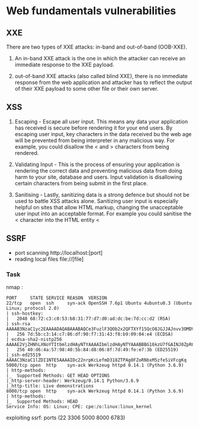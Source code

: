 # Web fundamentals vulnerabilities


## XXE
There are two types of XXE attacks: in-band and out-of-band (OOB-XXE).
1) An in-band XXE attack is the one in which the attacker can receive an immediate response to the XXE payload.

2) out-of-band XXE attacks (also called blind XXE), there is no immediate response from the web application and attacker has to reflect the output of their XXE payload to some other file or their own server.

## XSS
1. Escaping - Escape all user input. This means any data your application has received  is secure before rendering it for your end users. By escaping user input, key characters in the data received bu the web age will be prevented from being interpreter in any malicious way. For example, you could disallow the < and > characters from being rendered.

2. Validating Input - This is the process of ensuring your application is rendering the correct data and preventing malicious data from doing harm to your site, database and users. Input validation is disallowing certain characters from being submit in the first place.

3. Sanitising - Lastly, sanitizing data is a strong defence but should not be used to battle XSS attacks alone. Sanitizing user input is especially helpful on sites that allow HTML markup, changing the unacceptable user input into an acceptable format. For example you could sanitise the < character into the HTML entity &#60;

## SSRF

- port scanning http://localhost:[port]
- reading local files file://[file]

### Task
nmap : 
```
PORT     STATE SERVICE REASON  VERSION
22/tcp   open  ssh     syn-ack OpenSSH 7.6p1 Ubuntu 4ubuntu0.3 (Ubuntu Linux; protocol 2.0)
| ssh-hostkey: 
|   2048 68:72:c3:c0:53:b8:31:77:d7:d0:ad:dc:be:7d:cc:d2 (RSA)
| ssh-rsa AAAAB3NzaC1yc2EAAAADAQABAAABAQCe3FuzlF3QOb2x2QFTXYf15QcO8JGJJAJnvv3OMDV7+lAuJh1tQXAuqyEG4UXMuRqyHeQQjYXcXNlGPKDKMV0WTN8GWv9R3dyg3FYsqIQyz/q6NAeGIlb2oUK6mpDj1oOQlMtl9/ORMP+Rx9yc7FKNDxIwwgNqKeCowk4X3Hgj5QvSFBinlHvzZW5LLneZSSngx7O+x1OAJlBDf9qSls6cW0qtpvJ9YsO5hKPLBOkR2BFRCDeLl3rTHgAH3ZhZa5l9dHRkEPh1POZKX6fo0L1QwF0eUcJBOm6bpjZLK0S109FmlAjWgx+T1JYRihRsOmZUWZEvHhKegK+d/1rRd7z7
|   256 7d:5b:c3:14:c7:86:df:90:f7:31:43:f8:b9:09:04:e4 (ECDSA)
| ecdsa-sha2-nistp256 AAAAE2VjZHNhLXNoYTItbmlzdHAyNTYAAAAIbmlzdHAyNTYAAABBBG16kzU7fGAINJ0ZpRCFdOgoOxmkh3WiYb2OXcJChcZNyNNFe1PbkbebGlkag0EHn2WydcjCdXKyLaXDtFHcFt4=
|   256 40:d6:4a:57:98:40:5b:84:d8:06:8f:7d:49:fe:e7:3b (ED25519)
|_ssh-ed25519 AAAAC3NzaC1lZDI1NTE5AAAAIDc22nrpKcLefmD318ZTPAg0FZoRNbxM5zfeSiVFcgKq
5000/tcp open  http    syn-ack Werkzeug httpd 0.14.1 (Python 3.6.9)
| http-methods: 
|_  Supported Methods: GET HEAD OPTIONS
|_http-server-header: Werkzeug/0.14.1 Python/3.6.9
|_http-title: Live demonstrations
8000/tcp open  http    syn-ack Werkzeug httpd 0.14.1 (Python 3.6.9)
| http-methods: 
|_  Supported Methods: HEAD
Service Info: OS: Linux; CPE: cpe:/o:linux:linux_kernel
```
exploiting ssrf: 
ports (22 3306 5000 8000 6783)



